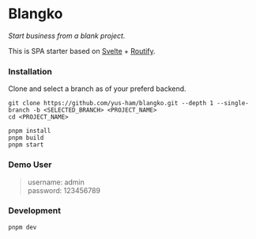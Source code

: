 # Blangko
<i>Start business from a blank project.</i>

This is SPA starter based on [Svelte](https://svelte.dev) + [Routify](https://routify.dev).


### Installation
Clone and select a branch as of your preferd backend.

```
git clone https://github.com/yus-ham/blangko.git --depth 1 --single-branch -b <SELECTED_BRANCH> <PROJECT_NAME>
cd <PROJECT_NAME>

pnpm install
pnpm build
pnpm start
```


### Demo User
> username: admin<br> password: 123456789


### Development
```
pnpm dev
```
